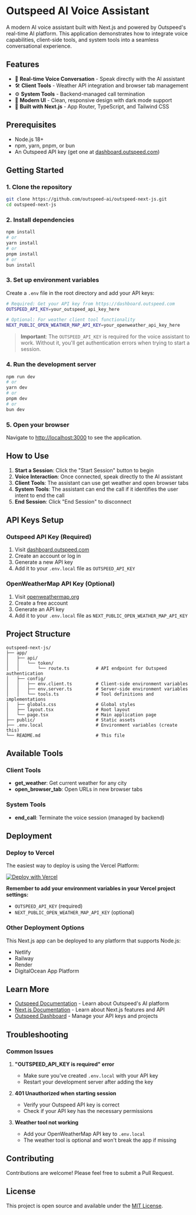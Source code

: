 # Outspeed AI Voice Assistant

A modern AI voice assistant built with Next.js and powered by Outspeed's real-time AI platform. This application demonstrates how to integrate voice capabilities, client-side tools, and system tools into a seamless conversational experience.

## Features

- 🎤 **Real-time Voice Conversation** - Speak directly with the AI assistant
- 🛠️ **Client Tools** - Weather API integration and browser tab management
- ⚙️ **System Tools** - Backend-managed call termination
- 🎨 **Modern UI** - Clean, responsive design with dark mode support
- 🚀 **Built with Next.js** - App Router, TypeScript, and Tailwind CSS

## Prerequisites

- Node.js 18+
- npm, yarn, pnpm, or bun
- An Outspeed API key (get one at [dashboard.outspeed.com](https://dashboard.outspeed.com))

## Getting Started

### 1. Clone the repository

```bash
git clone https://github.com/outspeed-ai/outspeed-next-js.git
cd outspeed-next-js
```

### 2. Install dependencies

```bash
npm install
# or
yarn install
# or
pnpm install
# or
bun install
```

### 3. Set up environment variables

Create a `.env` file in the root directory and add your API keys:

```bash
# Required: Get your API key from https://dashboard.outspeed.com
OUTSPEED_API_KEY=your_outspeed_api_key_here

# Optional: For weather client tool functionality
NEXT_PUBLIC_OPEN_WEATHER_MAP_API_KEY=your_openweather_api_key_here
```

> **Important**: The `OUTSPEED_API_KEY` is required for the voice assistant to work. Without it, you'll get authentication errors when trying to start a session.

### 4. Run the development server

```bash
npm run dev
# or
yarn dev
# or
pnpm dev
# or
bun dev
```

### 5. Open your browser

Navigate to [http://localhost:3000](http://localhost:3000) to see the application.

## How to Use

1. **Start a Session**: Click the "Start Session" button to begin
2. **Voice Interaction**: Once connected, speak directly to the AI assistant
3. **Client Tools**: The assistant can use get weather and open browser tabs
4. **System Tools**: The assistant can end the call if it identifies the user intent to end the call
5. **End Session**: Click "End Session" to disconnect

## API Keys Setup

### Outspeed API Key (Required)

1. Visit [dashboard.outspeed.com](https://dashboard.outspeed.com)
2. Create an account or log in
3. Generate a new API key
4. Add it to your `.env.local` file as `OUTSPEED_API_KEY`

### OpenWeatherMap API Key (Optional)

1. Visit [openweathermap.org](https://openweathermap.org/api)
2. Create a free account
3. Generate an API key
4. Add it to your `.env.local` file as `NEXT_PUBLIC_OPEN_WEATHER_MAP_API_KEY`

## Project Structure

```
outspeed-next-js/
├── app/
│   ├── api/
│   │   └── token/
│   │       └── route.ts          # API endpoint for Outspeed authentication
│   ├── config/
│   │   ├── env.client.ts         # Client-side environment variables
│   │   ├── env.server.ts         # Server-side environment variables
│   │   └── tools.ts              # Tool definitions and implementations
│   ├── globals.css               # Global styles
│   ├── layout.tsx                # Root layout
│   └── page.tsx                  # Main application page
├── public/                       # Static assets
├── .env.local                    # Environment variables (create this)
└── README.md                     # This file
```

## Available Tools

### Client Tools

- **get_weather**: Get current weather for any city
- **open_browser_tab**: Open URLs in new browser tabs

### System Tools

- **end_call**: Terminate the voice session (managed by backend)

## Deployment

### Deploy to Vercel

The easiest way to deploy is using the Vercel Platform:

[![Deploy with Vercel](https://vercel.com/button)](https://vercel.com/new/clone?repository-url=https%3A%2F%2Fgithub.com%2Foutspeed-ai%2Foutspeed-next-js)

**Remember to add your environment variables in your Vercel project settings:**

- `OUTSPEED_API_KEY` (required)
- `NEXT_PUBLIC_OPEN_WEATHER_MAP_API_KEY` (optional)

### Other Deployment Options

This Next.js app can be deployed to any platform that supports Node.js:

- Netlify
- Railway
- Render
- DigitalOcean App Platform

## Learn More

- [Outspeed Documentation](https://docs.outspeed.com) - Learn about Outspeed's AI platform
- [Next.js Documentation](https://nextjs.org/docs) - Learn about Next.js features and API
- [Outspeed Dashboard](https://dashboard.outspeed.com) - Manage your API keys and projects

## Troubleshooting

### Common Issues

1. **"OUTSPEED_API_KEY is required" error**

   - Make sure you've created `.env.local` with your API key
   - Restart your development server after adding the key

2. **401 Unauthorized when starting session**

   - Verify your Outspeed API key is correct
   - Check if your API key has the necessary permissions

3. **Weather tool not working**
   - Add your OpenWeatherMap API key to `.env.local`
   - The weather tool is optional and won't break the app if missing

## Contributing

Contributions are welcome! Please feel free to submit a Pull Request.

## License

This project is open source and available under the [MIT License](LICENSE).
